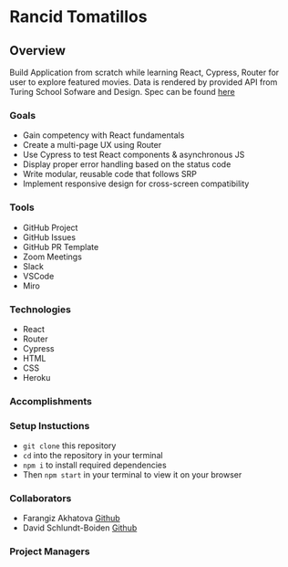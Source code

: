# Rancid Tomatillos

## Overview
Build Application from scratch while learning React, Cypress, Router for user to explore featured movies. Data is rendered by provided API from Turing School Sofware and Design. Spec can be found [here](https://frontend.turing.edu/projects/module-3/rancid-tomatillos-v3.html)

### Goals 
* Gain competency with React fundamentals
* Create a multi-page UX using Router
* Use Cypress to test React components & asynchronous JS
* Display proper error handling based on the status code
* Write modular, reusable code that follows SRP
* Implement responsive design for cross-screen compatibility

### Tools
* GitHub Project
* GitHub Issues
* GitHub PR Template
* Zoom Meetings 
* Slack 
* VSCode
* Miro 


### Technologies 
* React
* Router
* Cypress
* HTML
* CSS
* Heroku

### Accomplishments 


### Setup Instuctions
* `git clone` this repository
* `cd` into the repository in your terminal
* `npm i` to install required dependencies
* Then `npm start` in your terminal to view it on your browser

### Collaborators 
* Farangiz Akhatova [Github](https://github.com/Fakhatova)
* David Schlundt-Boiden [Github](https://github.com/Davidschlundtbodien)


### Project Managers 

